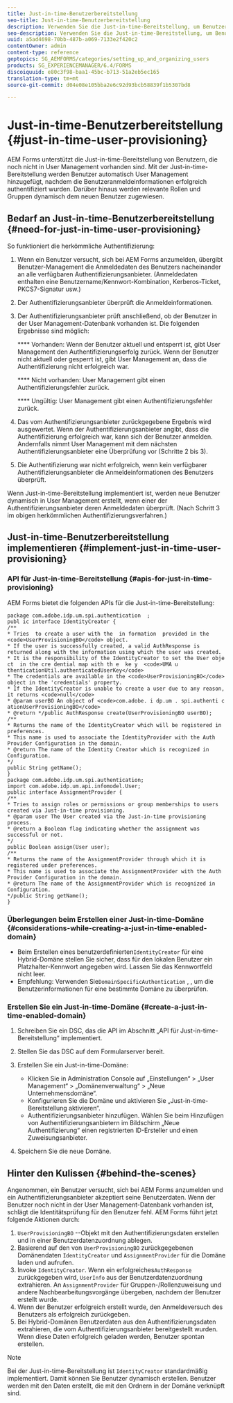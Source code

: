 ```yaml
---
title: Just-in-time-Benutzerbereitstellung
seo-title: Just-in-time-Benutzerbereitstellung
description: Verwenden Sie die Just-in-time-Bereitstellung, um Benutzer dem User Management nach erfolgreicher Authentifizierung hinzuzufügen und um relevante Rollen und Gruppen dynamisch dem neuen Benutzer zuzuweisen.
seo-description: Verwenden Sie die Just-in-time-Bereitstellung, um Benutzer dem User Management nach erfolgreicher Authentifizierung hinzuzufügen und um relevante Rollen und Gruppen dynamisch dem neuen Benutzer zuzuweisen.
uuid: a5ad4698-70bb-487b-a069-7133e2f420c2
contentOwner: admin
content-type: reference
geptopics: SG_AEMFORMS/categories/setting_up_and_organizing_users
products: SG_EXPERIENCEMANAGER/6.4/FORMS
discoiquuid: e80c3f98-baa1-45bc-b713-51a2eb5ec165
translation-type: tm+mt
source-git-commit: d04e08e105bba2e6c92d93bcb58839f1b5307bd8

---
```



# Just-in-time-Benutzerbereitstellung {#just-in-time-user-provisioning}

AEM Forms unterstützt die Just-in-time-Bereitstellung von Benutzern, die noch nicht in User Management vorhanden sind. Mit der Just-in-time-Bereitstellung werden Benutzer automatisch User Management hinzugefügt, nachdem die Benutzeranmeldeinformationen erfolgreich authentifiziert wurden. Darüber hinaus werden relevante Rollen und Gruppen dynamisch dem neuen Benutzer zugewiesen.

## Bedarf an Just-in-time-Benutzerbereitstellung {#need-for-just-in-time-user-provisioning}

So funktioniert die herkömmliche Authentifizierung:

1. Wenn ein Benutzer versucht, sich bei AEM Forms anzumelden, übergibt Benutzer-Management die Anmeldedaten des Benutzers nacheinander an alle verfügbaren Authentifizierungsanbieter. (Anmeldedaten enthalten eine Benutzername/Kennwort-Kombination, Kerberos-Ticket, PKCS7-Signatur usw.)
1. Der Authentifizierungsanbieter überprüft die Anmeldeinformationen.
1. Der Authentifizierungsanbieter prüft anschließend, ob der Benutzer in der User Management-Datenbank vorhanden ist. Die folgenden Ergebnisse sind möglich:

   **** Vorhanden: Wenn der Benutzer aktuell und entsperrt ist, gibt User Management den Authentifizierungserfolg zurück. Wenn der Benutzer nicht aktuell oder gesperrt ist, gibt User Management an, dass die Authentifizierung nicht erfolgreich war.

   **** Nicht vorhanden: User Management gibt einen Authentifizierungsfehler zurück.

   **** Ungültig: User Management gibt einen Authentifizierungsfehler zurück.

1. Das vom Authentifizierungsanbieter zurückgegebene Ergebnis wird ausgewertet. Wenn der Authentifizierungsanbieter angibt, dass die Authentifizierung erfolgreich war, kann sich der Benutzer anmelden. Andernfalls nimmt User Management mit dem nächsten Authentifizierungsanbieter eine Überprüfung vor (Schritte 2 bis 3).
1. Die Authentifizierung war nicht erfolgreich, wenn kein verfügbarer Authentifizierungsanbieter die Anmeldeinformationen des Benutzers überprüft.

Wenn Just-in-time-Bereitstellung implementiert ist, werden neue Benutzer dynamisch in User Management erstellt, wenn einer der Authentifizierungsanbieter deren Anmeldedaten überprüft. (Nach Schritt 3 im obigen herkömmlichen Authentifizierungsverfahren.)

## Just-in-time-Benutzerbereitstellung implementieren {#implement-just-in-time-user-provisioning}

### API für Just-in-time-Bereitstellung {#apis-for-just-in-time-provisioning}

AEM Forms bietet die folgenden APIs für die Just-in-time-Bereitstellung:

```as3
package com.adobe.idp.um.spi.authentication  ; 
publ ic interface IdentityCreator { 
/** 
* Tries  to create a user with the  in formation  provided in the <code>UserProvisioningBO</code> object. 
* If the user is successfully created, a valid AuthResponse is returned along with the information using which the user was created. 
* It is the responsibility of the IdentityCreator to set the User obje ct  in the cre dential map with th e  ke y  <code>UMA u thenticationUtil.authenticatedUserKey</code> 
* The credentials are available in the <code>UserProvisioningBO</code> object in the 'credentials' property. 
* If the IdentityCreator is unable to create a user due to any reason, it returns <code>null</code> 
* @param userBO An object of <code>com.adobe. i dp.um . spi.authenti c ationUserProvisioningBO</code> 
* @return */public AuthResponse create(UserProvisioningBO userBO); 
/** 
* Returns the name of the IdentityCreator which will be registered in preferences. 
* This name is used to associate the IdentityProvider with the Auth Provider Configuration in the domain. 
* @return The name of the Identity Creator which is recognized in Configuration. 
*/ 
public String getName(); 
} 
package com.adobe.idp.um.spi.authentication; 
import com.adobe.idp.um.api.infomodel.User; 
public interface AssignmentProvider { 
/** 
* Tries to assign roles or permissions or group memberships to users created via Just-in-time provisioning. 
* @param user The User created via the Just-in-time provisioning process. 
* @return a Boolean flag indicating whether the assignment was successful or not. 
*/ 
public Boolean assign(User user); 
/** 
* Returns the name of the AssignmentProvider through which it is registered under preferences. 
* This name is used to associate the AssignmentProvider with the Auth Provider Configuration in the domain. 
* @return The name of the AssignmentProvider which is recognized in Configuration. 
*/public String getName(); 
}
```

### Überlegungen beim Erstellen einer Just-in-time-Domäne {#considerations-while-creating-a-just-in-time-enabled-domain}

* Beim Erstellen eines benutzerdefinierten`IdentityCreator`   für eine Hybrid-Domäne stellen Sie sicher, dass für den lokalen Benutzer ein Platzhalter-Kennwort angegeben wird. Lassen Sie das Kennwortfeld nicht leer.
* Empfehlung: Verwenden Sie`DomainSpecificAuthentication` , , um die Benutzerinformationen für eine bestimmte Domäne zu überprüfen.

### Erstellen Sie ein Just-in-time-Domäne {#create-a-just-in-time-enabled-domain}

1. Schreiben Sie ein DSC, das die API im Abschnitt „API für Just-in-time-Bereitstellung“ implementiert.
1. Stellen Sie das DSC auf dem Formularserver bereit.
1. Erstellen Sie ein Just-in-time-Domäne:

   * Klicken Sie in Administration Console auf „Einstellungen“ > „User Management“ > „Domänenverwaltung“ > „Neue Unternehmensdomäne“.
   * Konfigurieren Sie die Domäne und aktivieren Sie „Just-in-time-Bereitstellung aktivieren“. <!--Fix broken link (See Setting up and managing domains).-->
   * Authentifizierungsanbieter hinzufügen. Wählen Sie beim Hinzufügen von Authentifizierungsanbietern im Bildschirm „Neue Authentifizierung“ einen registrierten ID-Ersteller und einen Zuweisungsanbieter.

1. Speichern Sie die neue Domäne.

## Hinter den Kulissen {#behind-the-scenes}

Angenommen, ein Benutzer versucht, sich bei AEM Forms anzumelden und ein Authentifizierungsanbieter akzeptiert seine Benutzerdaten. Wenn der Benutzer noch nicht in der User Management-Datenbank vorhanden ist, schlägt die Identitätsprüfung für den Benutzer fehl. AEM Forms führt jetzt folgende Aktionen durch:

1. `UserProvisioningBO` --Objekt mit den Authentifizierungsdaten erstellen und in einer Benutzerdatenzuordnung ablegen.
1. Basierend auf den von `UserProvisioningBO` zurückgegebenen Domänendaten `IdentityCreator` und `AssignmentProvider` für die Domäne laden und aufrufen.
1. Invoke `IdentityCreator`. Wenn ein erfolgreiches`AuthResponse`   zurückgegeben wird, `UserInfo` aus der Benutzerdatenzuordnung extrahieren. An `AssignmentProvider`   für Gruppen-/Rollenzuweisung und andere Nachbearbeitungsvorgänge übergeben, nachdem der Benutzer erstellt wurde.
1. Wenn der Benutzer erfolgreich erstellt wurde, den Anmeldeversuch des Benutzers als erfolgreich zurückgeben.
1. Bei Hybrid-Domänen Benutzerdaten aus den Authentifizierungsdaten extrahieren, die vom Authentifizierungsanbieter bereitgestellt wurden. Wenn diese Daten erfolgreich geladen werden, Benutzer spontan erstellen.

>[!NOTE]
>
>Bei der Just-in-time-Bereitstellung ist `IdentityCreator` standardmäßig implementiert. Damit können Sie Benutzer dynamisch erstellen. Benutzer werden mit den Daten erstellt, die mit den Ordnern in der Domäne verknüpft sind.

